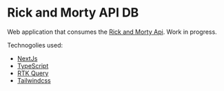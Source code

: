 # Rick and Morty API DB
Web application that consumes the [Rick and Morty Api](https://rickandmortyapi.com).
Work in progress.

Technogolies used:

* [NextJs](https://nextjs.org)
* [TypeScript](https://www.typescriptlang.org)
* [RTK Query](https://redux-toolkit.js.org/rtk-query/overview)
* [Tailwindcss](https://tailwindcss.com)
